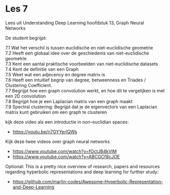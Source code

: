 # Les 7
Lees uit Understanding Deep Learning hoofdstuk 13, Graph Neural Networks  

De student begrijpt: 

7.1 Wat het verschil is tussen euclidische en niet-euclidische geometrie  
7.2 Heeft een globaal idee over de geschiedenis van niet-euclidische geometrie  
7.3 Kent een aantal praktische voorbeelden van niet-euclidische datasets  
7.4 Kent de definitie van een Graph  
7.5 Weet wat een adjecency en degree matrix is  
7.6 Heeft een intuitief begrip van degree, betweenness en Triades / Clustering Coefficient.  
7.7 Begrijpt hoe een graph convolution werkt, en hoe dit te vergelijken is met een 2D convolution  
7.8 Begrijpt hoe je een Laplacian matrix van een graph maakt  
7.9 Spectral clustering: Begrijpt dat je de eigenvectors van een Laplacian matrix kunt gebruiken om een graph te clusteren  

kijk deze video als een introductie in non-euclidian spaces:  
- https://youtu.be/n7GYYerlQWs  

Kijk deze twee videos over graph neural networks  
- https://www.youtube.com/watch?v=fOctJB4kVlM  
- https://www.youtube.com/watch?v=ABCGCf8cJOE  

Optional: This is a pretty nice overview of research, papers and resources regarding hyperbolic 
representations and deep learning for further study:  
- https://github.com/marlin-codes/Awesome-Hyperbolic-Representation-and-Deep-Learning  
